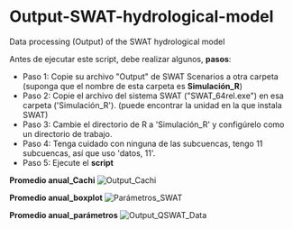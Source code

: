 # Output-SWAT-hydrological-model
Data processing (Output) of the SWAT hydrological model

<!--SWAT->
**SWAT** : https://swat.tamu.edu/

<!--Output_SWAT-->
Antes de ejecutar este script, debe realizar algunos, **pasos**:

<!-- UL -->
* Paso 1: Copie su archivo "Output" de SWAT Scenarios a otra carpeta (suponga que el nombre de esta carpeta es **Simulación_R**)
* Paso 2: Copie el archivo del sistema SWAT ("SWAT_64rel.exe") en esa carpeta ('Simulación_R'). (puede encontrar la unidad en la que instala SWAT)
* Paso 3: Cambie el directorio de R a 'Simulación_R' y configúrelo como un directorio de trabajo.
* Paso 4: Tenga cuidado con ninguna de las subcuencas, tengo 11 subcuencas, así que uso 'datos, 11'.
* Paso 5: Ejecute el **script** 
<!-- UL -->
**Promedio anual_Cachi**
![Output_Cachi](https://user-images.githubusercontent.com/107366367/186157971-fe4de1b9-d2f1-4ddb-b223-1be071efbc2e.png)

<!-- UL -->
**Promedio anual_boxplot**
![Parámetros_SWAT](https://user-images.githubusercontent.com/107366367/186549121-234d9eb8-91fe-4d80-a17c-44208ee2dc01.png)

**Promedio anual_parámetros**
![Output_QSWAT_Data](https://user-images.githubusercontent.com/107366367/186549167-91316081-23a4-4aca-96ea-387fc18b6c61.png)
